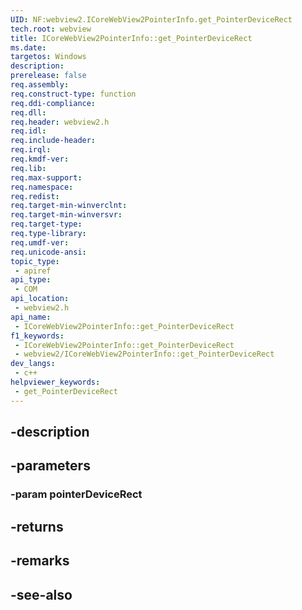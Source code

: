 ```yaml
---
UID: NF:webview2.ICoreWebView2PointerInfo.get_PointerDeviceRect
tech.root: webview
title: ICoreWebView2PointerInfo::get_PointerDeviceRect
ms.date: 
targetos: Windows
description: 
prerelease: false
req.assembly: 
req.construct-type: function
req.ddi-compliance: 
req.dll: 
req.header: webview2.h
req.idl: 
req.include-header: 
req.irql: 
req.kmdf-ver: 
req.lib: 
req.max-support: 
req.namespace: 
req.redist: 
req.target-min-winverclnt: 
req.target-min-winversvr: 
req.target-type: 
req.type-library: 
req.umdf-ver: 
req.unicode-ansi: 
topic_type:
 - apiref
api_type:
 - COM
api_location:
 - webview2.h
api_name:
 - ICoreWebView2PointerInfo::get_PointerDeviceRect
f1_keywords:
 - ICoreWebView2PointerInfo::get_PointerDeviceRect
 - webview2/ICoreWebView2PointerInfo::get_PointerDeviceRect
dev_langs:
 - c++
helpviewer_keywords:
 - get_PointerDeviceRect
---
```


## -description

## -parameters

### -param pointerDeviceRect

## -returns

## -remarks

## -see-also

